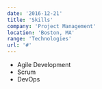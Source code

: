```yaml
---
date: '2016-12-21'
title: 'Skills'
company: 'Project Management'
location: 'Boston, MA'
range: 'Technologies'
url: '#'
---
```


- Agile Development
- Scrum
- DevOps
